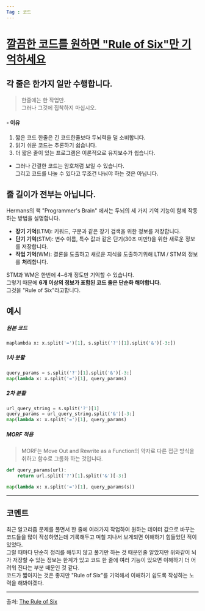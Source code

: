 ```yaml
---
Tag : 코드
---
```


# [깔끔한 코드를 원하면 "Rule of Six"만 기억하세요](https://news.hada.io/topic?id=7493)

## 각 줄은 한가지 일만 수행합니다.

> 한줄에는 한 작업만.\
> 그러나 그것에 집착하지 마십시오.

#### - 이유
1. 짧은 코드 한줄은 긴 코드한줄보다 두뇌력을 덜 소비합니다.
2. 읽기 쉬운 코드는 추론하기 쉽습니다. 
3. 더 짧은 줄이 있는 프로그램은 이론적으로 유지보수가 쉽습니다.

* 그러나 간결한 코드는 암호처럼 보일 수 있습니다.\
그리고 코드를 나눌 수 있다고 무조건 나눠야 하는 것은 아닙니다.

## 줄 길이가 전부는 아닙니다.

Hermans의 책 "Programmer's Brain" 에서는 두뇌의 세 가지 기억 기능이 함께 작동하는 방법을 설명합니다.

* __장기 기억__(LTM): 키워드, 구문과 같은 장기 검색을 위한 정보를 저장합니다.
* __단기 기억__(STM): 변수 이름, 특수 값과 같은 단기(30초 미만!)을 위한 새로운 정보를 저장합니다.
* __작업 기억__(WM): 결론을 도출하고 새로운 지식을 도출하기위해 LTM / STM의 정보를 **처리**합니다.

STM과 WM은 한번에 4~6개 정도만 기억할 수 있습니다.\
그렇기 때문에 **6개 이상의 정보가 포함된 코드 줄은 단순화 해야합니다.**\
그것을 "Rule of Six"라고합니다.

## 예시

##### 원본 코드
```Python
maplambda x: x.split('=')[1], s.split('?')[1].split('&')[-3:])
```

##### 1차 분활
```Python
query_params = s.split('?')[1].split('&')[-3:]
map(lambda x: x.split('=')[1], query_params)
```

##### 2차 분활
```Python
url_query_string = s.split('?')[1]
query_params = url_query_string.split('&')[-3:]
map(lambda x: x.split('=')[1], query_params)
```

##### MORF 적용
> MORF는 Move Out and Rewrite as a Function의 약자로 다른 접근 방식을 취하고 함수로 그룹화 하는 것입니다.

```Python
def query_params(url):
    return url.split('?')[1].split('&')[-3:]

map(lambda x: x.split('=')[1], query_params(s))
```
---

## 코멘트

최근 알고리즘 문제를 풀면서 한 줄에 여러가지 작업하여 원하는 데이터 값으로 바꾸는 코드들을 많이 작성하였는데 기록해두고 며칠 지나서 보게되면 이해하기 힘들었던 적이 있었다.\
그럴 때마다 단순히 정리를 해두지 않고 풀기만 하는 것 때문인줄 알았지만 위와같이 뇌가 저장할 수 있는 정보는 한계가 있고 코드 한 줄에 여러 기능이 있으면 이해하기 더 어려워 진다는 부분 때문인 것 같다.\
코드가 짧아지는 것은 좋지만 "Rule of Six"를 기억해서 이해하기 쉽도록 작성하는 노력을 해봐야겠다.

---
출처: [The Rule of Six](https://davidamos.dev/the-rule-of-six/)
